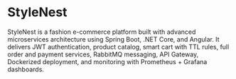 # StyleNest
StyleNest is a fashion e-commerce platform built with advanced microservices architecture using Spring Boot, .NET Core, and Angular. It delivers JWT authentication, product catalog, smart cart with TTL rules, full order and payment services, RabbitMQ messaging, API Gateway, Dockerized deployment, and monitoring with Prometheus + Grafana dashboards.
